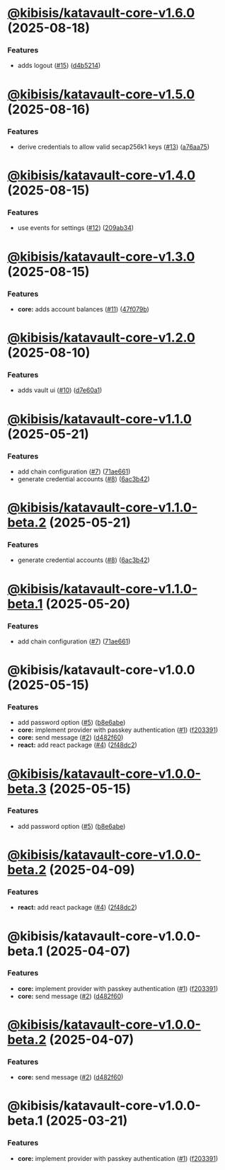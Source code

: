 # [@kibisis/katavault-core-v1.6.0](https://github.com/kibis-is/katavault/compare/@kibisis/katavault-core-v1.5.0...@kibisis/katavault-core-v1.6.0) (2025-08-18)


### Features

* adds logout ([#15](https://github.com/kibis-is/katavault/issues/15)) ([d4b5214](https://github.com/kibis-is/katavault/commit/d4b5214f8a23d3f4079b8bce21060d82a7efa55a))

# [@kibisis/katavault-core-v1.5.0](https://github.com/kibis-is/katavault/compare/@kibisis/katavault-core-v1.4.0...@kibisis/katavault-core-v1.5.0) (2025-08-16)


### Features

* derive credentials to allow valid secap256k1 keys ([#13](https://github.com/kibis-is/katavault/issues/13)) ([a76aa75](https://github.com/kibis-is/katavault/commit/a76aa75377a8c7980164682ef5e943b8df24a20f))

# [@kibisis/katavault-core-v1.4.0](https://github.com/kibis-is/katavault/compare/@kibisis/katavault-core-v1.3.0...@kibisis/katavault-core-v1.4.0) (2025-08-15)


### Features

* use events for settings ([#12](https://github.com/kibis-is/katavault/issues/12)) ([209ab34](https://github.com/kibis-is/katavault/commit/209ab34aab18c58b307534f6fecebaf2b79f657f))

# [@kibisis/katavault-core-v1.3.0](https://github.com/kibis-is/katavault/compare/@kibisis/katavault-core-v1.2.0...@kibisis/katavault-core-v1.3.0) (2025-08-15)


### Features

* **core:** adds account balances ([#11](https://github.com/kibis-is/katavault/issues/11)) ([47f079b](https://github.com/kibis-is/katavault/commit/47f079b71279f730034d9ddd53204cf7263ad1fc))

# [@kibisis/katavault-core-v1.2.0](https://github.com/kibis-is/katavault/compare/@kibisis/katavault-core-v1.1.0...@kibisis/katavault-core-v1.2.0) (2025-08-10)


### Features

* adds vault ui ([#10](https://github.com/kibis-is/katavault/issues/10)) ([d7e60a1](https://github.com/kibis-is/katavault/commit/d7e60a114f722cd5fb66938169972f6512fcedea))

# [@kibisis/katavault-core-v1.1.0](https://github.com/kibis-is/katavault/compare/@kibisis/katavault-core-v1.0.0...@kibisis/katavault-core-v1.1.0) (2025-05-21)


### Features

* add chain configuration ([#7](https://github.com/kibis-is/katavault/issues/7)) ([71ae661](https://github.com/kibis-is/katavault/commit/71ae661050d717af3a7ed2393427c5af36ec4c80))
* generate credential accounts ([#8](https://github.com/kibis-is/katavault/issues/8)) ([6ac3b42](https://github.com/kibis-is/katavault/commit/6ac3b421da2339be152da3b291b249b4faea70f6))

# [@kibisis/katavault-core-v1.1.0-beta.2](https://github.com/kibis-is/katavault/compare/@kibisis/katavault-core-v1.1.0-beta.1...@kibisis/katavault-core-v1.1.0-beta.2) (2025-05-21)


### Features

* generate credential accounts ([#8](https://github.com/kibis-is/katavault/issues/8)) ([6ac3b42](https://github.com/kibis-is/katavault/commit/6ac3b421da2339be152da3b291b249b4faea70f6))

# [@kibisis/katavault-core-v1.1.0-beta.1](https://github.com/kibis-is/katavault/compare/@kibisis/katavault-core-v1.0.0...@kibisis/katavault-core-v1.1.0-beta.1) (2025-05-20)


### Features

* add chain configuration ([#7](https://github.com/kibis-is/katavault/issues/7)) ([71ae661](https://github.com/kibis-is/katavault/commit/71ae661050d717af3a7ed2393427c5af36ec4c80))

# @kibisis/katavault-core-v1.0.0 (2025-05-15)


### Features

* add password option ([#5](https://github.com/kibis-is/katavault/issues/5)) ([b8e6abe](https://github.com/kibis-is/katavault/commit/b8e6abe4afb3517bebd910c3dd713420e158e299))
* **core:** implement provider with passkey authentication ([#1](https://github.com/kibis-is/katavault/issues/1)) ([f203391](https://github.com/kibis-is/katavault/commit/f203391637c64591b48994c6ebfc189324303040))
* **core:** send message ([#2](https://github.com/kibis-is/katavault/issues/2)) ([d482f60](https://github.com/kibis-is/katavault/commit/d482f60df949d14a3dac330ab912d6dcacf8223f))
* **react:** add react package ([#4](https://github.com/kibis-is/katavault/issues/4)) ([2f48dc2](https://github.com/kibis-is/katavault/commit/2f48dc2694de3b33cb9d77a9365420e223130530))

# [@kibisis/katavault-core-v1.0.0-beta.3](https://github.com/kibis-is/katavault/compare/@kibisis/katavault-core-v1.0.0-beta.2...@kibisis/katavault-core-v1.0.0-beta.3) (2025-05-15)


### Features

* add password option ([#5](https://github.com/kibis-is/katavault/issues/5)) ([b8e6abe](https://github.com/kibis-is/katavault/commit/b8e6abe4afb3517bebd910c3dd713420e158e299))

# [@kibisis/katavault-core-v1.0.0-beta.2](https://github.com/kibis-is/katavault/compare/@kibisis/katavault-core-v1.0.0-beta.1...@kibisis/katavault-core-v1.0.0-beta.2) (2025-04-09)


### Features

* **react:** add react package ([#4](https://github.com/kibis-is/katavault/issues/4)) ([2f48dc2](https://github.com/kibis-is/katavault/commit/2f48dc2694de3b33cb9d77a9365420e223130530))

# @kibisis/katavault-core-v1.0.0-beta.1 (2025-04-07)


### Features

* **core:** implement provider with passkey authentication ([#1](https://github.com/kibis-is/katavault/issues/1)) ([f203391](https://github.com/kibis-is/katavault/commit/f203391637c64591b48994c6ebfc189324303040))
* **core:** send message ([#2](https://github.com/kibis-is/katavault/issues/2)) ([d482f60](https://github.com/kibis-is/katavault/commit/d482f60df949d14a3dac330ab912d6dcacf8223f))

# [@kibisis/katavault-core-v1.0.0-beta.2](https://github.com/kibis-is/katavault/compare/@kibisis/katavault-core-v1.0.0-beta.1...@kibisis/katavault-core-v1.0.0-beta.2) (2025-04-07)


### Features

* **core:** send message ([#2](https://github.com/kibis-is/katavault/issues/2)) ([d482f60](https://github.com/kibis-is/katavault/commit/d482f60df949d14a3dac330ab912d6dcacf8223f))

# @kibisis/katavault-core-v1.0.0-beta.1 (2025-03-21)


### Features

* **core:** implement provider with passkey authentication ([#1](https://github.com/kibis-is/katavault/issues/1)) ([f203391](https://github.com/kibis-is/katavault/commit/f203391637c64591b48994c6ebfc189324303040))

